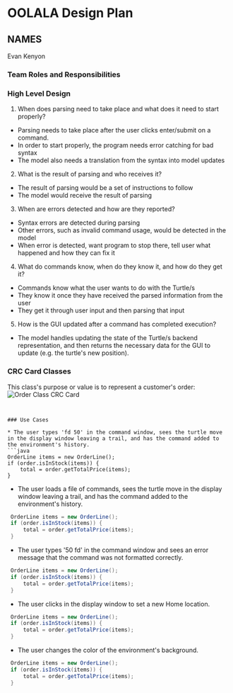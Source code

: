 # OOLALA Design Plan
## NAMES
Evan Kenyon

### Team Roles and Responsibilities



### High Level Design
1. When does parsing need to take place and what does it need to start properly?
* Parsing needs to take place after the user clicks enter/submit on a command. 
* In order to start properly, the program needs error catching for bad syntax
* The model also needs a translation from the syntax into model updates

2. What is the result of parsing and who receives it?
* The result of parsing would be a set of instructions to follow
* The model would receive the result of parsing

3. When are errors detected and how are they reported?
* Syntax errors are detected during parsing
* Other errors, such as invalid command usage, would be detected in the model 
* When error is detected, want program to stop there, tell user what happened and how they can fix it

4. What do commands know, when do they know it, and how do they get it?
* Commands know what the user wants to do with the Turtle/s
* They know it once they have received the parsed information from the user
* They get it through user input and then parsing that input

5. How is the GUI updated after a command has completed execution?
* The model handles updating the state of the Turtle/s backend representation, and then
returns the necessary data for the GUI to update (e.g. the turtle's new position).

### CRC Card Classes

This class's purpose or value is to represent a customer's order:
![Order Class CRC Card](order_crc_card.png "Order Class")
 ```
 

### Use Cases 

 * The user types 'fd 50' in the command window, sees the turtle move in the display window leaving a trail, and has the command added to the environment's history.
```java
 OrderLine items = new OrderLine();
 if (order.isInStock(items)) {
     total = order.getTotalPrice(items);
 }
```

 * The user loads a file of commands, sees the turtle move in the display window leaving a trail, and has the command added to the environment's history.
```java
 OrderLine items = new OrderLine();
 if (order.isInStock(items)) {
     total = order.getTotalPrice(items);
 }
```

 * The user types '50 fd' in the command window and sees an error message that the command was not formatted correctly.
```java
 OrderLine items = new OrderLine();
 if (order.isInStock(items)) {
     total = order.getTotalPrice(items);
 }
```

 * The user clicks in the display window to set a new Home location.
```java
 OrderLine items = new OrderLine();
 if (order.isInStock(items)) {
     total = order.getTotalPrice(items);
 }
```

 * The user changes the color of the environment's background.
```java
 OrderLine items = new OrderLine();
 if (order.isInStock(items)) {
     total = order.getTotalPrice(items);
 }
```

